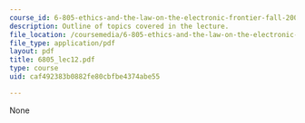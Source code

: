 ```yaml
---
course_id: 6-805-ethics-and-the-law-on-the-electronic-frontier-fall-2005
description: Outline of topics covered in the lecture.
file_location: /coursemedia/6-805-ethics-and-the-law-on-the-electronic-frontier-fall-2005/caf492383b0882fe80cbfbe4374abe55_6805_lec12.pdf
file_type: application/pdf
layout: pdf
title: 6805_lec12.pdf
type: course
uid: caf492383b0882fe80cbfbe4374abe55

---
```

None